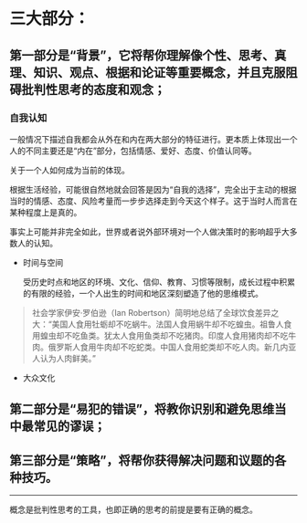 # 三大部分：


## 第一部分是“背景”，它将帮你理解像个性、思考、真理、知识、观点、根据和论证等重要概念，并且克服阻碍批判性思考的态度和观念；

### 自我认知

一般情况下描述自我都会从外在和内在两大部分的特征进行。更本质上体现出一个人的不同主要还是“内在”部分，包括情感、爱好、态度、价值认同等。

关于一个人如何成为当前的体现。

根据生活经验，可能很自然地就会回答是因为“自我的选择”，完全出于主动的根据当时的情感、态度、风险考量而一步步选择走到今天这个样子。这于当时人而言在某种程度上是真的。

事实上可能并非完全如此，世界或者说外部环境对一个人做决策时的影响超乎大多数人的认知。

- 时间与空间

    受历史时点和地区的环境、文化、信仰、教育、习惯等限制，成长过程中积累的有限的经验，一个人出生的时间和地区深刻塑造了他的思维模式。


> 社会学家伊安·罗伯逊（Ian Robertson）简明地总结了全球饮食差异之大：“美国人食用牡蛎却不吃蜗牛。法国人食用蜗牛却不吃蝗虫。祖鲁人食用蝗虫却不吃鱼类。犹太人食用鱼类却不吃猪肉。印度人食用猪肉却不吃牛肉。俄罗斯人食用牛肉却不吃蛇类。中国人食用蛇类却不吃人肉。新几内亚人认为人肉鲜美。”


- 大众文化

## 第二部分是“易犯的错误”，将教你识别和避免思维当中最常见的谬误；

## 第三部分是“策略”，将帮你获得解决问题和议题的各种技巧。


-----------------


概念是批判性思考的工具，也即正确的思考的前提是要有正确的概念。